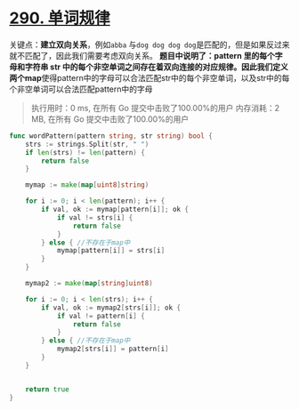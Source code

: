 



# [290. 单词规律](https://leetcode-cn.com/problems/word-pattern/)

关键点：**建立双向关系**，例如`abba` 与`dog dog dog dog`是匹配的，但是如果反过来就不匹配了，因此我们需要考虑双向关系。
		**题目中说明了：pattern 里的每个字母和字符串 str 中的每个非空单词之间存在着双向连接的对应规律。**因此我们**定义两个map**使得pattern中的字母可以合法匹配str中的每个非空单词，以及str中的每个非空单词可以合法匹配pattern中的字母

> 执行用时：0 ms, 在所有 Go 提交中击败了100.00%的用户
			内存消耗：2 MB, 在所有 Go 提交中击败了100.00%的用户


```go
func wordPattern(pattern string, str string) bool {
	strs := strings.Split(str, " ")
	if len(strs) != len(pattern) {
		return false
	}

	mymap := make(map[uint8]string)

	for i := 0; i < len(pattern); i++ {
		if val, ok := mymap[pattern[i]]; ok {
			if val != strs[i] {
				return false
			}
		} else { //不存在于map中
			mymap[pattern[i]] = strs[i]
		}
	}

	mymap2 := make(map[string]uint8)

	for i := 0; i < len(strs); i++ {
		if val, ok := mymap2[strs[i]]; ok {
			if val != pattern[i] {
				return false
			}
		} else { //不存在于map中
			mymap2[strs[i]] = pattern[i]
		}
	}


	return true
}
```



